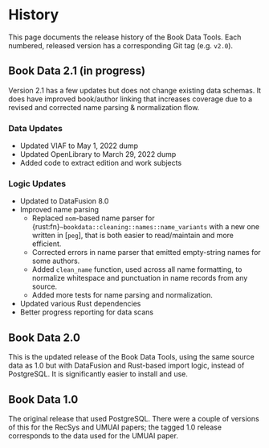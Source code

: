 # History

This page documents the release history of the Book Data Tools. Each numbered,
released version has a corresponding Git tag (e.g. `v2.0`).

## Book Data 2.1 (in progress)

Version 2.1 has a few updates but does not change existing data schemas.  It does
have improved book/author linking that increases coverage due to a revised and
corrected name parsing & normalization flow.

### Data Updates

-   Updated VIAF to May 1, 2022 dump
-   Updated OpenLibrary to March 29, 2022 dump
-   Added code to extract edition and work subjects

### Logic Updates

-   Updated to DataFusion 8.0
-   Improved name parsing
    -   Replaced `nom`-based name parser for {rust:fn}`~bookdata::cleaning::names::name_variants`
        with a new one written in [`peg`], that is both easier to read/maintain and more efficient.
    -   Corrected errors in name parser that emitted empty-string names for some authors.
    -   Added `clean_name` function, used across all name formatting, to normalize whitespace and
        punctuation in name records from any source.
    -   Added more tests for name parsing and normalization.
-   Updated various Rust dependencies
-   Better progress reporting for data scans

[peg]: https://docs.rs/peg

## Book Data 2.0

This is the updated release of the Book Data Tools, using the same source data
as 1.0 but with DataFusion and Rust-based import logic, instead of PostgreSQL.
It is significantly easier to install and use.

## Book Data 1.0

The original release that used PostgreSQL. There were a couple of versions of
this for the RecSys and UMUAI papers; the tagged 1.0 release corresponds to the
data used for the UMUAI paper.
